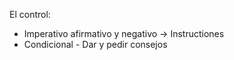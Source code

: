 El control:
- Imperativo afirmativo y negativo -> Instructiones
- Condicional - Dar y pedir consejos